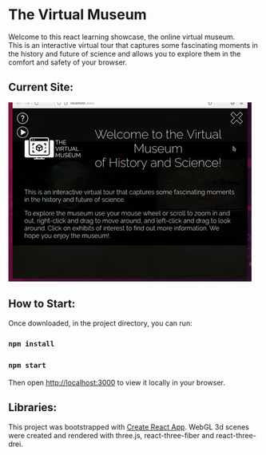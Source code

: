 # The Virtual Museum

Welcome to this react learning showcase, the online virtual museum.  
This is an interactive virtual tour that captures some fascinating moments in the history and future of science and allows you to explore them in the comfort and safety of your browser.

## Current Site:
<img src="./public/2021-07-09 22-46.gif" alt="current site as of 09/07">

## How to Start:
Once downloaded, in the project directory, you can run:

### `npm install`
### `npm start`

Then open [http://localhost:3000](http://localhost:3000) to view it locally in your browser.

## Libraries:
This project was bootstrapped with [Create React App](https://github.com/facebook/create-react-app).
WebGL 3d scenes were created and rendered with three.js, react-three-fiber and react-three-drei.
